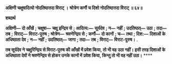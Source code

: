 **अक्षिणी चक्षुषादित्यो नोदतिष्ठत्तदा विराट् ।** **श्रोत्रेण कर्णौ च दिशो नोदतिष्ठत्तदा विराट् ॥ ६४॥** 

**शब्दार्थ** 

**अक्षिणी—** **दो आँखें** **; चक्षुषा—** **चक्षु इन्द्रिय से** **; आदित्य:—** **सूर्यदेव** **; न—** **नहीं** **; उदतिष्ठत्—** **उठा** **; तदा—** **तब** **;** **विराट्—** **विराट-पुरुष** **; श्रोत्रेण—** **श्रवणेन्द्रिय से** **; कर्णौ—** **दो कानों** **; च—** **तथा** **; दिश:—** **दिशाओं के अधिष्ठाता देव** **;** **न—** **नहीं** **; उदतिष्ठत्—** **जागा** **; तदा—** **तब** **; विराट्—** **विराट-पुरुष।** **.** 

**तब सूर्यदेव ने चक्षुरिन्द्रिय से विराट-पुरुष की आँखों में प्रवेश किया, तो भी वह** **उठा नहीं। इसी तरह दिशाओं के अधिष्ठाता देवों ने श्रवणेन्द्रिय से होकर उनके कानों में** **प्रवेश किया, किन्तु तो भी वह नहीं उठा।** **** 